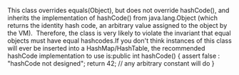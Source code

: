 This class overrides equals(Object), but does not override hashCode(), and inherits the implementation of hashCode() from java.lang.Object (which returns the identity hash code, an arbitrary value assigned to the object by the VM).  Therefore, the class is very likely to violate the invariant that equal objects must have equal hashcodes.If you don't think instances of this class will ever be inserted into a HashMap/HashTable, the recommended hashCode implementation to use is:public int hashCode() { assert false : "hashCode not designed"; return 42; // any arbitrary constant will do }